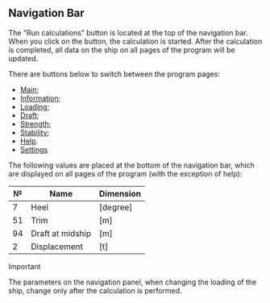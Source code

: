 ## Navigation Bar

The "Run calculations" button is located at the top of the navigation bar. When you click on the button, the calculation is started. After the calculation is completed, all data on the ship on all pages of the program will be updated.

There are buttons below to switch between the program pages:

- [Main](/docs/user-guide/en/part03_mainScreen/part03_mainScreen.md);
- [Information](/docs/user-guide/en/part04_Info/part04_shipInfo.md);
- [Loading](/docs/user-guide/en/part05_loading/part05_loading.md);
- [Draft](/docs/user-guide/en/part06_draft/part06_draft.md);
- [Strength](/docs/user-guide/en/part07_strength/part07_strength.md);
- [Stability](/docs/user-guide/en/part08_stability/part08_stability.md);
- [Help](/docs/user-guide/en/part09_help/part09_help.md).
- [Settings](/docs/user-guide/en/part10_settings/part10_settings.md)

The following values are placed at the bottom of the navigation bar, which are displayed on all pages of the program (with the exception of help):

| №   | Name             | Dimension |
| --- | ---------------- | --------- |
| 7   | Heel             | [degree]  |
| 51  | Trim             | [m]       |
| 94  | Draft at midship | [m]       |
| 2   | Displacement     | [t]       |

> [!IMPORTANT]
> The parameters on the navigation panel, when changing the loading of the ship, change only after the calculation is performed.
